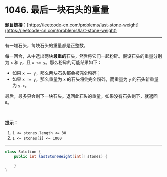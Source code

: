 # 1046. 最后一块石头的重量

**题目链接：**[https://leetcode-cn.com/problems/last-stone-weight](https://leetcode-cn.com/problems/last-stone-weight)

---

<div class="content__1Y2H">
 <div class="notranslate">
  <p>有一堆石头，每块石头的重量都是正整数。</p> 
  <p>每一回合，从中选出两块<strong>最重的</strong>石头，然后将它们一起粉碎。假设石头的重量分别为&nbsp;<code>x</code> 和&nbsp;<code>y</code>，且&nbsp;<code>x &lt;= y</code>。那么粉碎的可能结果如下：</p> 
  <ul> 
   <li>如果&nbsp;<code>x == y</code>，那么两块石头都会被完全粉碎；</li> 
   <li>如果&nbsp;<code>x != y</code>，那么重量为&nbsp;<code>x</code>&nbsp;的石头将会完全粉碎，而重量为&nbsp;<code>y</code>&nbsp;的石头新重量为&nbsp;<code>y-x</code>。</li> 
  </ul> 
  <p>最后，最多只会剩下一块石头。返回此石头的重量。如果没有石头剩下，就返回 <code>0</code>。</p> 
  <p>&nbsp;</p> 
  <p><strong>提示：</strong></p> 
  <ol> 
   <li><code>1 &lt;= stones.length &lt;= 30</code></li> 
   <li><code>1 &lt;= stones[i] &lt;= 1000</code></li> 
  </ol> 
 </div>
</div>

---

```java
class Solution {
    public int lastStoneWeight(int[] stones) {
        
    }
}
```
